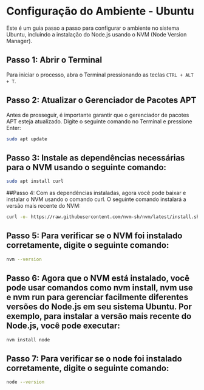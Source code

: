 # Configuração do Ambiente - Ubuntu

Este é um guia passo a passo para configurar o ambiente no sistema Ubuntu, incluindo a instalação do Node.js usando o NVM (Node Version Manager).

## Passo 1: Abrir o Terminal
Para iniciar o processo, abra o Terminal pressionando as teclas `CTRL + ALT + T`.

## Passo 2: Atualizar o Gerenciador de Pacotes APT
Antes de prosseguir, é importante garantir que o gerenciador de pacotes APT esteja atualizado. Digite o seguinte comando no Terminal e pressione Enter:

```bash
sudo apt update
```
## Passo 3: Instale as dependências necessárias para o NVM usando o seguinte comando:

```bash
sudo apt install curl
```
##Passo 4: Com as dependências instaladas, agora você pode baixar e instalar o NVM usando o comando curl. O seguinte comando instalará a versão mais recente do NVM:
  ```bash
curl -o- https://raw.githubusercontent.com/nvm-sh/nvm/latest/install.sh | bash
```

## Passo 5: Para verificar se o NVM foi instalado corretamente, digite o seguinte comando:
  ```bash
nvm --version
```
## Passo 6: Agora que o NVM está instalado, você pode usar comandos como nvm install, nvm use e nvm run para gerenciar facilmente diferentes versões do Node.js em seu sistema Ubuntu. Por exemplo, para instalar a versão mais recente do Node.js, você pode executar:

  ```bash
nvm install node
```
## Passo 7: Para verificar se o node foi instalado corretamente, digite o seguinte comando:

  ```bash
node --version
```
